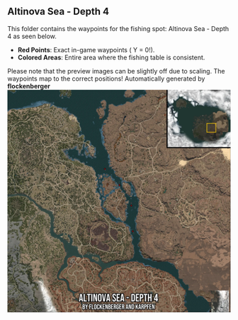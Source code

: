 ## Altinova Sea - Depth 4
This folder contains the waypoints for the fishing spot: Altinova Sea - Depth 4 as seen below.

- **Red Points**: Exact in-game waypoints ( Y = 0!).
- **Colored Areas**: Entire area where the fishing table is consistent.

Please note that the preview images can be slightly off due to scaling. The waypoints map to the correct positions!
Automatically generated by **flockenberger**
![preview_Altinova Sea - Depth 4](./Preview.webp)